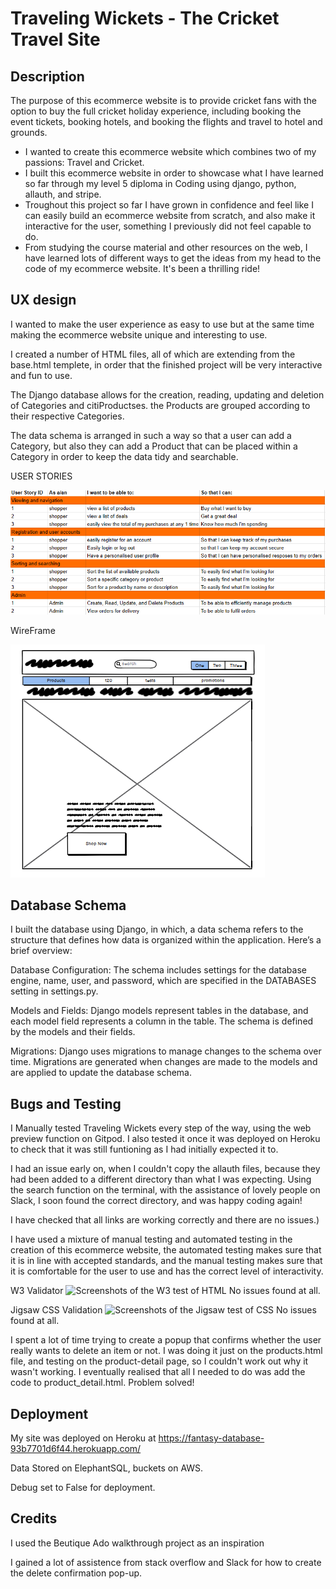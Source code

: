 # Traveling Wickets - The Cricket Travel Site
## Description
The purpose of this ecommerce website is to provide cricket fans with the option to buy the full cricket holiday experience, including booking the event tickets, booking hotels, and booking the flights and travel to hotel and grounds.
- I wanted to create this ecommerce website which combines two of my passions: Travel and Cricket.
- I built this ecommerce website in order to showcase what I have learned so far through my level 5 diploma in Coding using django, python, allauth, and stripe.
- Troughout this project so far I have grown in confidence and feel like I can easily build an ecommerce website from scratch, and also make it interactive for the user, something  I previously did not feel capable to do.
- From studying the course material and other resources on the web, I have learned lots of different ways to get the ideas from my head to the code of my ecommerce website. It's been a thrilling ride!
 
## UX design

I wanted to make the user experience as easy to use but at the same time making the ecommerce website unique and interesting to use. 

I created a number of HTML files, all of which are extending from the base.html templete, in order that the finished project will be very interactive and fun to use.

The Django database allows for the creation, reading, updating and deletion of Categories and citiProductses. the Products are grouped according to their respective Categories.

The data schema is arranged in such a way so that a user can add a Category, but also they can add a Product that can be placed within a Category in order to keep the data tidy and searchable.

USER STORIES

![Screenshots of User Stories](/media/UserStories.png "User Stories")

WireFrame

![Screenshots of the Wireframe](/media/WireFrame.png "Wireframe")


## Database Schema

I built the database using Django, in which, a data schema refers to the structure that defines how data is organized within the application. Here’s a brief overview:

Database Configuration: The schema includes settings for the database engine, name, user, and password, which are specified in the DATABASES setting in settings.py.

Models and Fields: Django models represent tables in the database, and each model field represents a column in the table. The schema is defined by the models and their fields.

Migrations: Django uses migrations to manage changes to the schema over time. Migrations are generated when changes are made to the models and are applied to update the database schema.


## Bugs and Testing

I Manually tested Traveling Wickets every step of the way, using the web preview function on Gitpod. I also tested it once it was deployed on Heroku to check that it was still funtioning as I had initially expected it to.

I had an issue early on, when I couldn't copy the allauth files, because they had been added to a different directory than what I was expecting. Using the search function on the terminal, with the assistance of lovely people on Slack, I soon found the correct directory, and was happy coding again!

I have checked that all links are working correctly and there are no issues.)

I have used a mixture of manual testing and automated testing in the creation of this ecommerce website, the automated testing makes sure that it is in line with accepted standards, and the manual testing makes sure that it is comfortable for the user to use and has the correct level of interactivity.

W3 Validator
![Screenshots of the W3 test of HTML](images/W3HtmlValidation.jpg "W3 Validation HTML")
No issues found at all.

Jigsaw CSS Validation
![Screenshots of the Jigsaw test of CSS](images/jigsawValidation.jpg "Jigsaw Validation CSS")
No issues found at all.

I spent a lot of time trying to create a popup that confirms whether the user really wants to delete an item or not. I was doing it just on the products.html file, and testing on the product-detail page, so I couldn't work out why it wasn't working. I eventually realised that all I needed to do was add the code to product_detail.html. Problem solved!

## Deployment
My site was deployed on Heroku at https://fantasy-database-93b7701d6f44.herokuapp.com/

Data Stored on ElephantSQL, buckets on AWS.

Debug set to False for deployment.


## Credits
I used the Beutique Ado walkthrough project as an inspiration

I gained a lot of assistence from stack overflow and Slack for how to create the delete confirmation pop-up.



